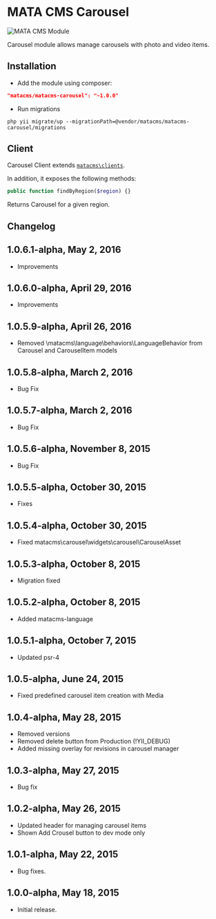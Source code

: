 MATA CMS Carousel
==========================================

![MATA CMS Module](https://s3-eu-west-1.amazonaws.com/qi-interactive/assets/mata-cms/gear-mata-logo%402x.png)


Carousel module allows manage carousels with photo and video items.


Installation
------------

- Add the module using composer:

```json
"matacms/matacms-carousel": "~1.0.0"
```

-  Run migrations
```
php yii migrate/up --migrationPath=@vendor/matacms/matacms-carousel/migrations
```


Client
------

Carousel Client extends [`matacms\clients`](https://github.com/qi-interactive/matacms-base/blob/master/clients/SimpleClient.php).

In addition, it exposes the following methods:

```php
public function findByRegion($region) {}
```
Returns Carousel for a given region.


Changelog
---------

## 1.0.6.1-alpha, May 2, 2016

- Improvements

## 1.0.6.0-alpha, April 29, 2016

- Improvements

## 1.0.5.9-alpha, April 26, 2016

- Removed \matacms\language\behaviors\LanguageBehavior from Carousel and CarouselItem models

## 1.0.5.8-alpha, March 2, 2016

- Bug Fix

## 1.0.5.7-alpha, March 2, 2016

- Bug Fix

## 1.0.5.6-alpha, November 8, 2015

- Bug Fix

## 1.0.5.5-alpha, October 30, 2015

- Fixes

## 1.0.5.4-alpha, October 30, 2015

- Fixed matacms\carousel\widgets\carousel\CarouselAsset

## 1.0.5.3-alpha, October 8, 2015

- Migration fixed

## 1.0.5.2-alpha, October 8, 2015

- Added matacms-language

## 1.0.5.1-alpha, October 7, 2015

- Updated psr-4

## 1.0.5-alpha, June 24, 2015

- Fixed predefined carousel item creation with Media

## 1.0.4-alpha, May 28, 2015

- Removed versions
- Removed delete button from Production (!YII_DEBUG)
- Added missing overlay for revisions in carousel manager

## 1.0.3-alpha, May 27, 2015

- Bug fix

## 1.0.2-alpha, May 26, 2015

- Updated header for managing carousel items
- Shown Add Crousel button to dev mode only

## 1.0.1-alpha, May 22, 2015

- Bug fixes.

## 1.0.0-alpha, May 18, 2015

- Initial release.
